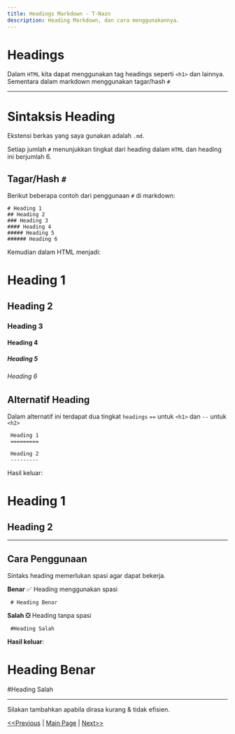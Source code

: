 ```yaml
---
title: Headings Markdown - T-Nazn
description: Heading Markdown, dan cara menggunakannya.
---
```


# Headings
 Dalam `HTML` kita dapat menggunakan tag headings seperti `<h1>` dan lainnya.
Sementara dalam  markdown menggunakan tagar/hash `#`

---

# Sintaksis Heading
 Ekstensi berkas yang saya gunakan adalah `.md`.

Setiap jumlah `#` menunjukkan tingkat dari heading dalam `HTML` dan heading ini berjumlah 6.

## Tagar/Hash `#`
Berikut beberapa contoh dari penggunaan `#` di markdown:

```
# Heading 1
## Heading 2
### Heading 3
#### Heading 4
##### Heading 5
###### Heading 6
```

Kemudian dalam HTML menjadi:
# Heading 1
## Heading 2
### Heading 3
#### Heading 4
##### Heading 5
###### Heading 6

## Alternatif Heading
Dalam alternatif ini terdapat dua tingkat `headings` `==` untuk `<h1>` dan `--` untuk `<h2>`

```
 Heading 1
 =========

 Heading 2
 ---------
```

Hasil keluar:

Heading 1
==========

Heading 2
---------

---

## Cara Penggunaan

Sintaks heading memerlukan spasi agar dapat bekerja.

**Benar** ✅
Heading menggunakan spasi
```
 # Heading Benar
```
**Salah** ❎
Heading tanpa spasi
```
 #Heading Salah
```
**Hasil keluar**:

# Heading Benar
#Heading Salah

---

Silakan tambahkan apabila dirasa kurang & tidak efisien.

[<<Previous]() | [Main Page](/Sintaksis-Markdown-Dasar/) | [Next>>](/Sintaksis-Markdown-Dasar/id/paragraph.md)
